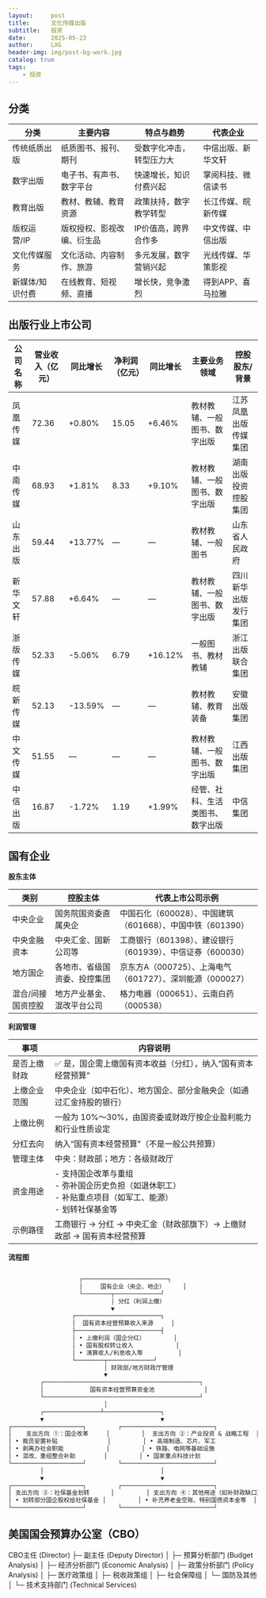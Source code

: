 ```yaml
---
layout:     post
title:      文化传媒出版
subtitle:   投资
date:       2025-05-23
author:     LXG
header-img: img/post-bg-work.jpg
catalog: true
tags:
    - 投资
---
```


## 分类

| 分类           | 主要内容                   | 特点与趋势                  | 代表企业           |
|----------------|----------------------------|-----------------------------|--------------------|
| 传统纸质出版   | 纸质图书、报刊、期刊        | 受数字化冲击，转型压力大    | 中信出版、新华文轩  |
| 数字出版       | 电子书、有声书、数字平台    | 快速增长，知识付费兴起      | 掌阅科技、微信读书  |
| 教育出版       | 教材、教辅、教育资源        | 政策扶持，数字教学转型      | 长江传媒、皖新传媒  |
| 版权运营/IP    | 版权授权、影视改编、衍生品  | IP价值高，跨界合作多        | 中文传媒、中信出版  |
| 文化传媒服务   | 文化活动、内容制作、旅游    | 多元发展，数字营销兴起      | 光线传媒、华策影视  |
| 新媒体/知识付费| 在线教育、短视频、直播      | 增长快，竞争激烈            | 得到APP、喜马拉雅  |

## 出版行业上市公司

| 公司名称   | 营业收入（亿元） | 同比增长 | 净利润（亿元） | 同比增长 | 主要业务领域                   | 控股股东/背景             |
|------------|------------------|-----------|-----------------|-----------|------------------------------|--------------------------|
| 凤凰传媒   | 72.36            | +0.80%    | 15.05           | +6.46%    | 教材教辅、一般图书、数字出版   | 江苏凤凰出版传媒集团     |
| 中南传媒   | 68.93            | +1.81%    | 8.33            | +9.10%    | 教材教辅、一般图书、数字出版   | 湖南出版投资控股集团     |
| 山东出版   | 59.44            | +13.77%   | —              | —         | 教材教辅、一般图书             | 山东省人民政府           |
| 新华文轩   | 57.88            | +6.64%    | —              | —         | 教材教辅、一般图书、数字出版   | 四川新华出版发行集团     |
| 浙版传媒   | 52.33            | -5.06%    | 6.79            | +16.12%   | 一般图书、教材教辅             | 浙江出版联合集团         |
| 皖新传媒   | 52.13            | -13.59%   | —              | —         | 教材教辅、教育装备             | 安徽出版集团             |
| 中文传媒   | 51.55            | —         | —              | —         | 教材教辅、一般图书、数字出版   | 江西出版集团             |
| 中信出版   | 16.87            | -1.72%    | 1.19            | +1.99%    | 经管、社科、生活类图书、数字出版 | 中信集团                 |

## 国有企业

**股东主体**

| 类别           | 控股主体                     | 代表上市公司示例             |
|----------------|------------------------------|------------------------------|
| 中央企业       | 国务院国资委直属央企         | 中国石化（600028）、中国建筑（601668）、中国中铁（601390） |
| 中央金融资本   | 中央汇金、国新公司等         | 工商银行（601398）、建设银行（601939）、中信证券（600030） |
| 地方国企       | 各地市、省级国资委、投控集团 | 京东方A（000725）、上海电气（601727）、深圳能源（000027） |
| 混合/间接国资控股 | 地方产业基金、混改平台公司     | 格力电器（000651）、云南白药（000538）               |

**利润管理**

| 事项           | 内容说明                                                                 |
|----------------|--------------------------------------------------------------------------|
| 是否上缴财政     | ✅ 是，国企需上缴国有资本收益（分红），纳入“国有资本经营预算”                             |
| 上缴企业范围     | 中央企业（如中石化）、地方国企、部分金融央企（如通过汇金持股的银行）                            |
| 上缴比例        | 一般为 10%～30%，由国资委或财政厅按企业盈利能力和行业性质设定                                   |
| 分红去向        | 纳入“国有资本经营预算”（不是一般公共预算）                                                       |
| 管理主体        | 中央：财政部；地方：各级财政厅                                                                   |
| 资金用途        | - 支持国企改革与重组<br>- 弥补国企历史负担（如退休职工）<br>- 补贴重点项目（如军工、能源）<br>- 划转社保基金等 |
| 示例路径        | 工商银行 → 分红 → 中央汇金（财政部旗下）→ 上缴财政部 → 国有资本经营预算                           |

**流程图**

```txt

                    ┌────────────────────────┐
                    │     国有企业（央企、地企）     │
                    └────────┬─────────────┘
                             │ 分红（利润上缴）
                             ▼
                  ┌────────────────────────┐
                  │  国有资本经营预算收入来源     │
                  ├────────────────────────┤
                  │ • 上缴利润（国企分红）        │
                  │ • 国有股权转让收入            │
                  │ • 清算收入/利息收入等          │
                  └────────┬─────────────┘
                           │ 财政部/地方财政厅管理
                           ▼
         ┌────────────────────────────────────────────┐
         │             国有资本经营预算资金池              │
         └────────────────────────────────────────────┘
                           │
         ┌────────────────┴────────────────┐
         ▼                                 ▼
┌────────────────────┐         ┌──────────────────────────┐
│    支出方向 ①：国企改革     │         │  支出方向 ②：产业投资 & 战略工程  │
│ • 裁员安置补贴              │         │ • 高端制造、芯片、军工            │
│ • 剥离办社会职能            │         │ • 铁路、电网等基础设施            │
│ • 混改、重组整合补助        │         │ • 国家重点科技计划                │
└────────────────────┘         └──────────────────────────┘
         │                                 │
         ▼                                 ▼
┌────────────────────┐         ┌──────────────────────────┐
│ 支出方向 ③：社保基金划转      │         │ 支出方向 ④：其他用途（如补财政缺口）│
│ • 划转部分国企股权给社保基金 │         │ • 补充养老金空账、特别国债资本金等  │
└────────────────────┘         └──────────────────────────┘


```

## 美国国会预算办公室（CBO）

CBO主任 (Director)
   ├─ 副主任 (Deputy Director)
   │
   ├─ 预算分析部门 (Budget Analysis)
   │
   ├─ 经济分析部门 (Economic Analysis)
   │
   ├─ 政策分析部门 (Policy Analysis)
   │      ├─ 医疗政策组
   │      ├─ 税收政策组
   │      ├─ 社会保障组
   │      └─ 国防及其他
   │
   └─ 技术支持部门 (Technical Services)






























